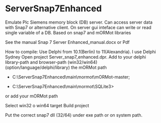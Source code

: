 # ServerSnap7Enhanced
Emulate Plc Siemens memory block (DB) server. 
 Can access server data with Snap7 or alternative client. 
 On server gui inteface can write or read single variable of a DB. 
 Based on snap7 and mORMot libraries

See the manual Snap 7 Server Enhanced_manual.docx or Pdf



How to compile:
Use Delphi from 10.1(Berlin) to 11(Alexandria). I use Delphi Sydney
Open project Server_snap7_enhanced.dpr.
  Add to your delphi  library-path and browser-path (win32/win64) 
   (option/language/delphi/library) the mORMot path
   
 - C:\ServerSnap7Enhanced\main\mormot\mORMot-master; 
  
 - C:\ServerSnap7Enhanced\main\mormot\SQLite3> 
  
  
  or add your mORMot path 

Select win32 o win64 target
Build project 

Put the correct snap7 dll (32/64)  under exe path or on system path.

 
